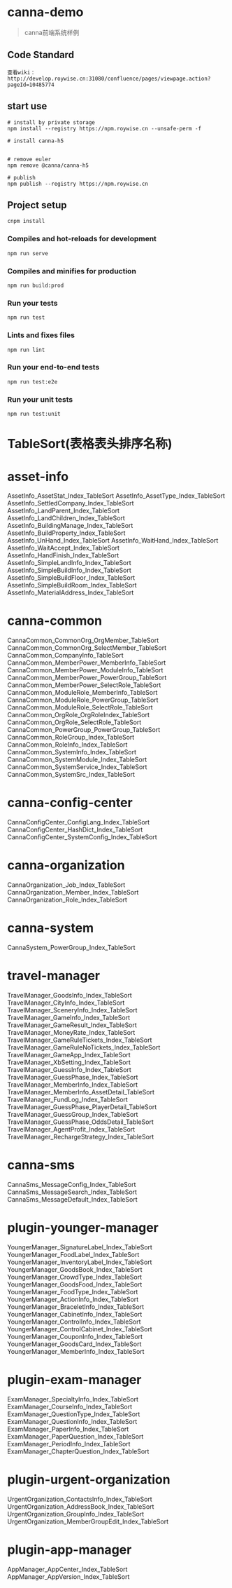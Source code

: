 # canna-demo

> canna前端系统样例

## Code Standard
```
查看wiki：http://develop.roywise.cn:31080/confluence/pages/viewpage.action?pageId=10485774
```

## start use
```
# install by private storage
npm install --registry https://npm.roywise.cn --unsafe-perm -f

# install canna-h5


# remove euler
npm remove @canna/canna-h5

# publish
npm publish --registry https://npm.roywise.cn

```
## Project setup
```
cnpm install
```

### Compiles and hot-reloads for development
```
npm run serve
```

### Compiles and minifies for production
```
npm run build:prod
```

### Run your tests
```
npm run test
```

### Lints and fixes files
```
npm run lint
```

### Run your end-to-end tests
```
npm run test:e2e
```

### Run your unit tests
```
npm run test:unit
```


# TableSort(表格表头排序名称)
# asset-info
AssetInfo_AssetStat_Index_TableSort
AssetInfo_AssetType_Index_TableSort
AssetInfo_SettledCompany_Index_TableSort
AssetInfo_LandParent_Index_TableSort
AssetInfo_LandChildren_Index_TableSort
AssetInfo_BuildingManage_Index_TableSort
AssetInfo_BuildProperty_Index_TableSort
AssetInfo_UnHand_Index_TableSort
AssetInfo_WaitHand_Index_TableSort
AssetInfo_WaitAccept_Index_TableSort
AssetInfo_HandFinish_Index_TableSort
AssetInfo_SimpleLandInfo_Index_TableSort
AssetInfo_SimpleBuildInfo_Index_TableSort
AssetInfo_SimpleBuildFloor_Index_TableSort
AssetInfo_SimpleBuildRoom_Index_TableSort
AssetInfo_MaterialAddress_Index_TableSort

# canna-common
CannaCommon_CommonOrg_OrgMember_TableSort
CannaCommon_CommonOrg_SelectMember_TableSort
CannaCommon_CompanyInfo_TableSort
CannaCommon_MemberPower_MemberInfo_TableSort
CannaCommon_MemberPower_ModuleInfo_TableSort
CannaCommon_MemberPower_PowerGroup_TableSort
CannaCommon_MemberPower_SelectRole_TableSort
CannaCommon_ModuleRole_MemberInfo_TableSort
CannaCommon_ModuleRole_PowerGroup_TableSort
CannaCommon_ModuleRole_SelectRole_TableSort
CannaCommon_OrgRole_OrgRoleIndex_TableSort
CannaCommon_OrgRole_SelectRole_TableSort
CannaCommon_PowerGroup_PowerGroup_TableSort
CannaCommon_RoleGroup_Index_TableSort
CannaCommon_RoleInfo_Index_TableSort
CannaCommon_SystemInfo_Index_TableSort
CannaCommon_SystemModule_Index_TableSort
CannaCommon_SystemService_Index_TableSort
CannaCommon_SystemSrc_Index_TableSort

# canna-config-center
CannaConfigCenter_ConfigLang_Index_TableSort
CannaConfigCenter_HashDict_Index_TableSort
CannaConfigCenter_SystemConfig_Index_TableSort

# canna-organization
CannaOrganization_Job_Index_TableSort
CannaOrganization_Member_Index_TableSort
CannaOrganization_Role_Index_TableSort

# canna-system
CannaSystem_PowerGroup_Index_TableSort

# travel-manager
TravelManager_GoodsInfo_Index_TableSort
TravelManager_CityInfo_Index_TableSort
TravelManager_SceneryInfo_Index_TableSort
TravelManager_GameInfo_Index_TableSort
TravelManager_GameResult_Index_TableSort
TravelManager_MoneyRate_Index_TableSort
TravelManager_GameRuleTickets_Index_TableSort
TravelManager_GameRuleNoTickets_Index_TableSort
TravelManager_GameApp_Index_TableSort
TravelManager_XbSetting_Index_TableSort
TravelManager_GuessInfo_Index_TableSort
TravelManager_GuessPhase_Index_TableSort
TravelManager_MemberInfo_Index_TableSort
TravelManager_MemberInfo_AssetDetail_TableSort
TravelManager_FundLog_Index_TableSort
TravelManager_GuessPhase_PlayerDetail_TableSort
TravelManager_GuessGroup_Index_TableSort
TravelManager_GuessPhase_OddsDetail_TableSort
TravelManager_AgentProfit_Index_TableSort
TravelManager_RechargeStrategy_Index_TableSort

# canna-sms
CannaSms_MessageConfig_Index_TableSort
CannaSms_MessageSearch_Index_TableSort
CannaSms_MessageDefault_Index_TableSort

# plugin-younger-manager
YoungerManager_SignatureLabel_Index_TableSort
YoungerManager_FoodLabel_Index_TableSort
YoungerManager_InventoryLabel_Index_TableSort
YoungerManager_GoodsBook_Index_TableSort
YoungerManager_CrowdType_Index_TableSort
YoungerManager_GoodsFood_Index_TableSort
YoungerManager_FoodType_Index_TableSort
YoungerManager_ActionInfo_Index_TableSort
YoungerManager_BraceletInfo_Index_TableSort
YoungerManager_CabinetInfo_Index_TableSort
YoungerManager_ControlInfo_Index_TableSort
YoungerManager_ControlCabinet_Index_TableSort
YoungerManager_CouponInfo_Index_TableSort
YoungerManager_GoodsCard_Index_TableSort
YoungerManager_MemberInfo_Index_TableSort

# plugin-exam-manager
ExamManager_SpecialtyInfo_Index_TableSort
ExamManager_CourseInfo_Index_TableSort
ExamManager_QuestionType_Index_TableSort
ExamManager_QuestionInfo_Index_TableSort
ExamManager_PaperInfo_Index_TableSort
ExamManager_PaperQuestion_Index_TableSort
ExamManager_PeriodInfo_Index_TableSort
ExamManager_ChapterQuestion_Index_TableSort

# plugin-urgent-organization
UrgentOrganization_ContactsInfo_Index_TableSort
UrgentOrganization_AddressBook_Index_TableSort
UrgentOrganization_GroupInfo_Index_TableSort
UrgentOrganization_MemberGroupEdit_Index_TableSort

# plugin-app-manager
AppManager_AppCenter_Index_TableSort
AppManager_AppVersion_Index_TableSort